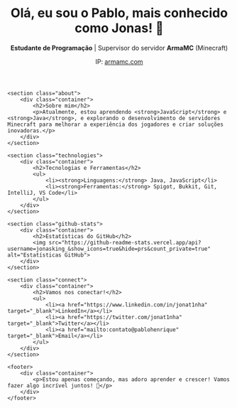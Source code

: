 <!DOCTYPE html>
<html lang="pt-br">

<head>
    <meta charset="UTF-8">
    <meta name="viewport" content="width=device-width, initial-scale=1.0">
    <title>Jonas King - Página Inicial</title>
    <link rel="stylesheet" href="styles.css">
</head>

<body>
    <header>
        <div class="container">
            <h1>Olá, eu sou o Pablo, mais conhecido como Jonas! 👋</h1>
            <p><strong>Estudante de Programação</strong> | Supervisor do servidor <strong>ArmaMC</strong> (Minecraft)</p>
            <p>IP: <a href="http://armamc.com" target="_blank">armamc.com</a></p>
        </div>
    </header>

    <section class="about">
        <div class="container">
            <h2>Sobre mim</h2>
            <p>Atualmente, estou aprendendo <strong>JavaScript</strong> e <strong>Java</strong>, e explorando o desenvolvimento de servidores Minecraft para melhorar a experiência dos jogadores e criar soluções inovadoras.</p>
        </div>
    </section>

    <section class="technologies">
        <div class="container">
            <h2>Tecnologias e Ferramentas</h2>
            <ul>
                <li><strong>Linguagens:</strong> Java, JavaScript</li>
                <li><strong>Ferramentas:</strong> Spigot, Bukkit, Git, IntelliJ, VS Code</li>
            </ul>
        </div>
    </section>

    <section class="github-stats">
        <div class="container">
            <h2>Estatísticas do GitHub</h2>
            <img src="https://github-readme-stats.vercel.app/api?username=jonasking_&show_icons=true&hide=prs&count_private=true" alt="Estatísticas GitHub">
        </div>
    </section>

    <section class="connect">
        <div class="container">
            <h2>Vamos nos conectar!</h2>
            <ul>
                <li><a href="https://www.linkedin.com/in/jonat1nha" target="_blank">LinkedIn</a></li>
                <li><a href="https://twitter.com/jonat1nha" target="_blank">Twitter</a></li>
                <li><a href="mailto:contato@pablohenrique" target="_blank">Email</a></li>
            </ul>
        </div>
    </section>

    <footer>
        <div class="container">
            <p>Estou apenas começando, mas adoro aprender e crescer! Vamos fazer algo incrível juntos! 🚀</p>
        </div>
    </footer>
</body>

</html>

